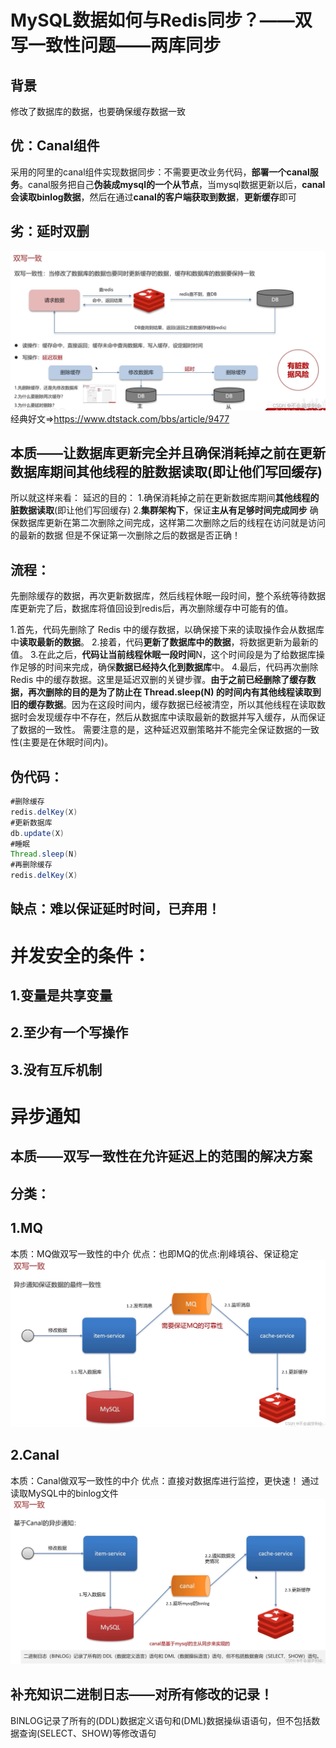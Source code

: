# MySQL数据如何与Redis同步？——双写一致性问题——两库同步

## 背景
修改了数据库的数据，也要确保缓存数据一致

## 优：Canal组件
采用的阿里的canal组件实现数据同步：不需要更改业务代码，**部署一个canal服务**。canal服务把自己**伪装成mysql的一个从节点**，当mysql数据更新以后，**canal会读取binlog数据**，然后在通过**canal的客户端获取到数据**，**更新缓存**即可  

## 劣：延时双删
![alt text](/5.数据库/img/延时双删.png)
经典好文=>https://www.dtstack.com/bbs/article/9477

## 本质——让数据库更新完全并且确保消耗掉之前在更新数据库期间其他线程的脏数据读取(即让他们写回缓存)

所以就这样来看：
延迟的目的：
1.确保消耗掉之前在更新数据库期间**其他线程的脏数据读取**(即让他们写回缓存)
2.**集群架构下**，保证**主从有足够时间完成同步**
确保数据库更新在第二次删除之间完成，这样第二次删除之后的线程在访问就是访问的最新的数据
但是不保证第一次删除之后的数据是否正确！

## 流程：
先删除缓存的数据，再次更新数据库，然后线程休眠一段时间，整个系统等待数据库更新完了后，数据库将值回设到redis后，再次删除缓存中可能有的值。

1.首先，代码先删除了 Redis 中的缓存数据，以确保接下来的读取操作会从数据库中**读取最新的数据**。 
2.接着，代码**更新了数据库中的数据**，将数据更新为最新的值。 
3.在此之后，**代码让当前线程休眠一段时间**N，这个时间段是为了给数据库操作足够的时间来完成，确保**数据已经持久化到数据库**中。 
4.最后，代码再次删除 Redis 中的缓存数据。这里是延迟双删的关键步骤。**由于之前已经删除了缓存数据，再次删除的目的是为了防止在 Thread.sleep(N) 的时间内有其他线程读取到旧的缓存数据**。因为在这段时间内，缓存数据已经被清空，所以其他线程在读取数据时会发现缓存中不存在，然后从数据库中读取最新的数据并写入缓存，从而保证了数据的一致性。 需要注意的是，这种延迟双删策略并不能完全保证数据的一致性(主要是在休眠时间内)。

## 伪代码：
```java
#删除缓存
redis.delKey(X)
#更新数据库
db.update(X)
#睡眠
Thread.sleep(N)
#再删除缓存
redis.delKey(X)
```

## 缺点：难以保证延时时间，已弃用！


# 并发安全的条件：
## 1.变量是共享变量
## 2.至少有一个写操作
## 3.没有互斥机制


# 异步通知
## 本质——双写一致性在允许延迟上的范围的解决方案
## 分类：
## 1.MQ
本质：MQ做双写一致性的中介
优点：也即MQ的优点:削峰填谷、保证稳定
![alt text](/5.数据库/img/MQ做双写一致性的中介.png)


## 2.Canal
本质：Canal做双写一致性的中介
优点：直接对数据库进行监控，更快速！
通过读取MySQL中的binlog文件
![alt text](/5.数据库/img/Canal做双写一致性的中介.png)

## 补充知识二进制日志——对所有修改的记录！
BINLOG记录了所有的(DDL)数据定义语句和(DML)数据操纵语语句，但不包括数据查询(SELECT、SHOW)等修改语句

